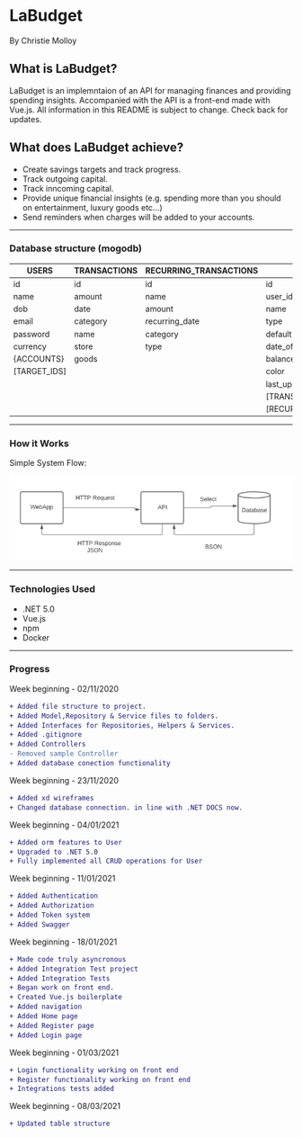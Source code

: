 # LaBudget 
By Christie Molloy

## What is LaBudget?
LaBudget is an implemntaion of an API for managing finances and providing spending insights. Accompanied with the API is a front-end made with Vue.js.
All information in this README is subject to change. Check back for updates.

## What does LaBudget achieve?
- Create savings targets and track progress.
- Track outgoing capital.
- Track inncoming capital.
- Provide unique financial insights (e.g. spending more than you should on entertainment, luxury goods etc...)
- Send reminders when charges will be added to your accounts.

***
### Database structure (mogodb)
| USERS           | TRANSACTIONS | RECURRING\_TRANSACTIONS | ACCOUNTS                    | TARGETS                |
| --------------- | ------------ | ----------------------- | --------------------------- | ---------------------- |
| id              | id           | id                      | id                          | id                     |
| name            | amount       | name                    | user\_id                    | creation\_date         |
| dob             | date         | amount                  | name                        | expected\_end\_date    |
| email           | category     | recurring\_date         | type                        | actual\_end\_date      |
| password        | name         | category                | default                     | goal                   |
| currency        | store        | type                    | date\_offset\_balance       | date\_offset\_progress |
| {ACCOUNTS}      | goods        |                         | balance                     | goal\_met              |
| \[TARGET\_IDS\] |              |                         | color                       | amount                 |
|                 |              |                         | last\_updated               | name                   |
|                 |              |                         | \[TRANSACTION\_IDS\]        |                        |
|                 |              |                         | \[RECURRING\_TRANSACTIONS\] |                        |

***
### How it Works

Simple System Flow:

![Application Flow](https://github.com/TheStarryNight1889/budget/blob/main/md_images/Capture.PNG "sample post flow")

***
### Technologies Used

+ .NET 5.0
+ Vue.js
+ npm
+ Docker

***
### Progress
Week beginning - 02/11/2020
```diff
+ Added file structure to project.
+ Added Model,Repository & Service files to folders.
+ Added Interfaces for Repositories, Helpers & Services.
+ Added .gitignore
+ Added Controllers
- Removed sample Controller
+ Added database conection functionality
```

Week beginning - 23/11/2020
```diff
+ Added xd wireframes
+ Changed database connection. in line with .NET DOCS now.
```

Week beginning - 04/01/2021
```diff
+ Added orm features to User
+ Upgraded to .NET 5.0
+ Fully implemented all CRUD operations for User
```
Week beginning - 11/01/2021
```diff
+ Added Authentication
+ Added Authorization
+ Added Token system
+ Added Swagger
```
Week beginning - 18/01/2021
```diff
+ Made code truly asyncronous 
+ Added Integration Test project
+ Added Integration Tests
+ Began work on front end.
+ Created Vue.js boilerplate
+ Added navigation
+ Added Home page
+ Added Register page
+ Added Login page
```
Week beginning - 01/03/2021
```diff
+ Login functionality working on front end
+ Register functionality working on front end
+ Integrations tests added
```
Week beginning - 08/03/2021
```diff
+ Updated table structure
```
